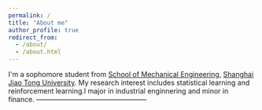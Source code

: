 ```yaml
---
permalink: /
title: "About me"
author_profile: true
redirect_from: 
  - /about/
  - /about.html
---
```


I'm a sophomore student from [School of Mechanical Engineering](https://me.sjtu.edu.cn/), [Shanghai Jiao Tong University](https://www.sjtu.edu.cn/). My research interest includes statistical learning and reinforcement learning.I major in industrial enginnering and minor in finance.
————————————————

                         
